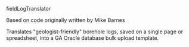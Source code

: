 fieldLogTranslator

Based on code originally written by Mike Barnes

Translates "geologist-friendly" borehole logs, saved on a single page or spreadsheet, into a GA Oracle database bulk upload template.
